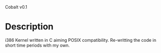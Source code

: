 Cobalt v0.1

# Description

i386 Kernel written in C aiming POSIX compatibility.
Re-writting the code in short time periods with my own.
